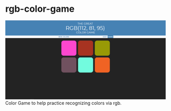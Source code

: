 # rgb-color-game

![](./rgb-game.png "RGB Game Preview")
Color Game to help practice recognizing colors via rgb.
